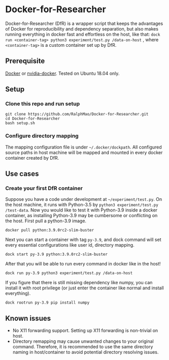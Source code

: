 # Docker-for-Researcher

Docker-for-Researcher (DfR) is a wrapper script that keeps the advantages of Docker for reproducibility and dependency separation, but also makes running everything in docker fast and effortless on the host, like that:
`dock run <container-tag> python3 experiment/test.py /data-on-host` ,
where `<container-tag>` is a custom container set up by DfR.

## Prerequisite

[Docker](https://docs.docker.com/engine/install/) or [nvidia-docker](https://docs.nvidia.com/datacenter/cloud-native/container-toolkit/install-guide.html#docker).
Tested on Ubuntu 18.04 only.

## Setup

### Clone this repo and run setup
```
git clone https://github.com/RalphMao/Docker-for-Researcher.git
cd Docker-for-Researcher
bash setup.sh
```
### Configure directory mapping 
The mapping configuration file is under `~/.docker/dockpath`. All configured source paths in host machine will be mapped and mounted in every docker container created by DfR. 

## Use cases 
### Create your first DfR container
Suppose you have a code under development at `~/experiment/test.py`. On the host machine, it runs with Python-3.5 by `python3 experiment/test.py /test-data`. Now you would like to test it with Python-3.9 inside a docker container, as installing Python-3.9 may be cumbersome or conflicting on the host. 
First pull a python-3.9 image.
```
docker pull python:3.9.0rc2-slim-buster
```
Next you can start a container with tag `py-3.9`, and dock command will set every essential configurations like user id, directory mapping.
```
dock start py-3.9 python:3.9.0rc2-slim-buster
```
After that you will be able to run every command in docker like in the host!
```
dock run py-3.9 python3 experiment/test.py /data-on-host
```
If you figure that there is still missing dependency like numpy, you can install it with root privilege (or just enter the container like normal and install everything).
```
dock rootrun py-3.9 pip install numpy
```

## Known issues
* No X11 forwarding support. Setting up X11 forwarding is non-trivial on host.
* Directory remapping may cause unwanted changes to your original command. Therefore, it is recommended to use the same directory naming in host/container to avoid potential directory resolving issues.

